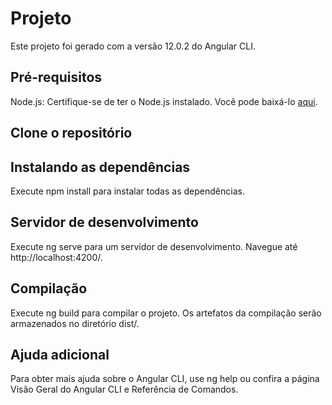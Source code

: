 # Projeto

Este projeto foi gerado com a versão 12.0.2 do Angular CLI.

## Pré-requisitos 

Node.js: Certifique-se de ter o Node.js instalado. Você pode baixá-lo [aqui](https://nodejs.org/pt).

## Clone o repositório

## Instalando as dependências 

Execute npm install para instalar todas as dependências.

## Servidor de desenvolvimento

Execute ng serve para um servidor de desenvolvimento. Navegue até http://localhost:4200/. 
## 



## Compilação

Execute ng build para compilar o projeto. Os artefatos da compilação serão armazenados no diretório dist/.


## Ajuda adicional 
Para obter mais ajuda sobre o Angular CLI, use ng help ou confira a página Visão Geral do Angular CLI e Referência de Comandos.



